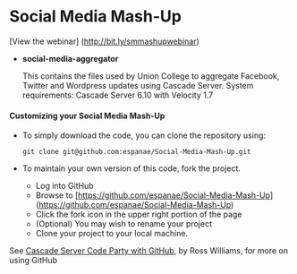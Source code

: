 # Social Media Mash-Up #

[View the webinar] (http://bit.ly/smmashupwebinar)

* **social-media-aggregator**
	
	This contains the files used by Union College to aggregate Facebook, Twitter and Wordpress updates using Cascade Server.
	System requirements: Cascade Server 6.10 with Velocity 1.7

####  Customizing your Social Media Mash-Up ####

* To simply download the code, you can clone the repository using:

	`git clone git@github.com:espanae/Social-Media-Mash-Up.git`

* To maintain your own version of this code, fork the project.
	* Log into GitHub
	* Browse to [https://github.com/espanae/Social-Media-Mash-Up] (https://github.com/espanae/Social-Media-Mash-Up)
	* Click the fork icon in the upper right portion of the page
	* (Optional) You may wish to rename your project
	* Clone your project to your local machine.
	
See [Cascade Server Code Party with GitHub](http://www.hannonhill.com/news/conference/2010/videos/Cascade-Server-Code-Party-with-Github.html), by Ross Williams, for more on using GitHub 
